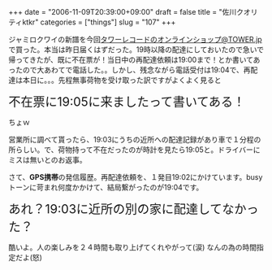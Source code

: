 +++
date = "2006-11-09T20:39:00+09:00"
draft = false
title = "佐川クオリティktkr"
categories = ["things"]
slug = "107"
+++

ジャミロクワイの新譜を今回<a href="http://www.towerrecords.co.jp/sitemap/SiteManager.jsp">タワーレコードのオンラインショップ@TOWER.jp</a>で買った。本当は昨日届くはずだった。19時以降の配達にしておいたので急いで帰ってきたが、既に不在票が！当日中の再配達依頼は19:00まで！とか書いてあったので大あわてで電話した。。しかし、残念ながら電話受付は19:04で、再配達は本日に。。。先程無事荷物を受け取った訳ですがよくよく見ると

<font size="+2">不在票に19:05に来ましたって書いてある！</font>

ちょｗ

<!--more-->営業所に調べて貰ったら、19:03にうちの近所への配達記録があり車で１分程の所らしい。で、荷物持って不在だったのが時計を見たら19:05と。ドライバーにミスは無いとのお返事。

さて、<strong>GPS携帯</strong>の発信履歴。再配達依頼を、１発目19:02にかけています。busyトーンに苛まれ何度かかけて、結局繋がったのが19:04です。

<font size="+2">あれ？19:03に近所の別の家に配達してなかった？</font>

酷いよ。人の楽しみを２４時間も取り上げてくれやがって(涙)
なんの為の時間指定だよ(怒)
